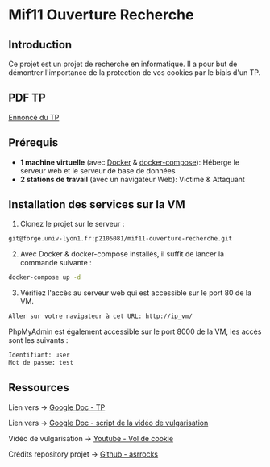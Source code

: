 # Mif11 Ouverture Recherche

## Introduction

Ce projet est un projet de recherche en informatique. Il a pour but de démontrer l'importance de la protection de vos cookies par le biais d'un TP.

## PDF TP

[Ennoncé du TP](./TP-enonce.pdf)

## Prérequis

 - **1 machine virtuelle** (avec [Docker](https://docs.docker.com/engine/install/) & [docker-compose](https://docs.docker.com/compose/install/)): Héberge le serveur web et le serveur de base de données
 - **2 stations de travail** (avec un navigateur Web): Victime & Attaquant

## Installation des services sur la VM

1. Clonez le projet sur le serveur :

```bash
git@forge.univ-lyon1.fr:p2105081/mif11-ouverture-recherche.git
```

2. Avec Docker & docker-compose installés, il suffit de lancer la commande suivante :

```bash
docker-compose up -d
```

3. Vérifiez l'accès au serveur web qui est accessible sur le port 80 de la VM.

```bash
Aller sur votre navigateur à cet URL: http://ip_vm/
```
PhpMyAdmin est également accessible sur le port 8000 de la VM, les accès sont les suivants :

```bash
Identifiant: user
Mot de passe: test
```


## Ressources

Lien vers -> [Google Doc - TP](https://docs.google.com/document/d/1uJk6Jnkp1navWkcDg3yJbstBLxPlHj2c7knMKPYGthM/edit?usp=sharing)

Lien vers -> [Google Doc - script de la vidéo de vulgarisation](https://docs.google.com/document/d/1RQP2J7PCeq-XDGXTocGP7mOf1eyiQ4ohKV-i_nlr4qo/edit?usp=sharing)

Vidéo de vulgarisation -> [Youtube - Vol de cookie](https://youtu.be/OTTXwD58IsQ)

Crédits repository projet -> [Github - asrrocks](https://github.com/asrrocks/PHP-BLOG)
